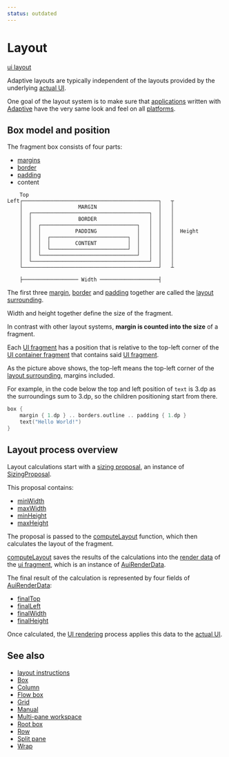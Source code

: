 ```yaml
---
status: outdated
---
```


# Layout

[ui layout](def://?inline)

Adaptive layouts are typically independent of the layouts provided by the underlying [actual UI](def://).

One goal of the layout system is to make sure that [applications](def://) written with [Adaptive](def://)
have the very same look and feel on all [platforms](def://).

## Box model and position

The fragment box consists of four parts:

- [margins](def://)
- [border](def://)
- [padding](def://)
- content

```text
    Top
Left┌────────────────────────────────────────────┐   ┬ 
    │                  MARGIN                    │   │
    │  ┌──────────────────────────────────────┐  │   │
    │  │               BORDER                 │  │   │
    │  │  ┌───────────────────────────────┐   │  │   │
    │  │  │           PADDING             │   │  │   │  Height
    │  │  │  ┌─────────────────────────┐  │   │  │   │ 
    │  │  │  │        CONTENT          │  │   │  │   │
    │  │  │  └─────────────────────────┘  │   │  │   │
    │  │  └───────────────────────────────┘   │  │   │
    │  └──────────────────────────────────────┘  │   │
    └────────────────────────────────────────────┘   ┴
    
    ├────────────────── Width ───────────────────┤
```

The first three [margin](def://), [border](def://) and [padding](def://) together are
called the [layout surrounding](def://).

Width and height together define the size of the fragment.

In contrast with other layout systems, **margin is counted into the size** of a fragment.

Each [UI fragment](def://) has a position that is relative to the top-left corner of 
the [UI container fragment](def://) that contains said [UI fragment](def://).

As the picture above shows, the top-left means the top-left corner of the [layout surrounding](def://),
margins included.

For example, in the code below the top and left position of `text` is 3.dp as the surroundings
sum to 3.dp, so the children positioning start from there.

```kotlin
box {
    margin { 1.dp } .. borders.outline .. padding { 1.dp }
    text("Hello World!")
}
```

## Layout process overview

Layout calculations start with a [sizing proposal](def://), an instance of [SizingProposal](class://).

This proposal contains:

- [minWidth](property://SizingProposal)
- [maxWidth](property://SizingProposal)
- [minHeight](property://SizingProposal)
- [maxHeight](property://SizingProposal)

The proposal is passed to the [computeLayout](function://AbstractAuiFragment) function, which then calculates
the layout of the fragment.

[computeLayout](function://AbstractAuiFragment) saves the results of the calculations into the [render data](def://)
of the [ui fragment](def://), which is an instance of [AuiRenderData](class://).

The final result of the calculation is represented by four fields of [AuiRenderData](class://):

- [finalTop](property://AuiRenderData)
- [finalLeft](property://AuiRenderData)
- [finalWidth](property://AuiRenderData)
- [finalHeight](property://AuiRenderData)

Once calculated, the [UI rendering](def://) process applies this data to the [actual UI](def://).

## See also

- [layout instructions](guide://)
- [Box](guide://)
- [Column](guide://)
- [Flow box](guide://)
- [Grid](guide://)
- [Manual](guide://)
- [Multi-pane workspace](guide://)
- [Root box](guide://)
- [Row](guide://)
- [Split pane](guide://)
- [Wrap](guide://)